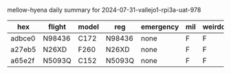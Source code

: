mellow-hyena daily summary for 2024-07-31-vallejo1-rpi3a-uat-978

|hex|flight|model|reg|emergency|mil|weirdo|
|--|--|--|--|--|--|--|
|adbce0|N98436|C172|N98436|none|F|F|
|a27eb5|N26XD|F260|N26XD|none|F|F|
|a65e2f|N5093Q|C152|N5093Q|none|F|F|
